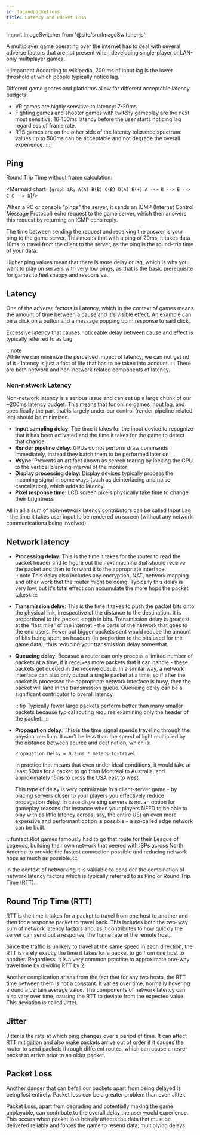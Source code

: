 ```yaml
---
id: lagandpacketloss
title: Latency and Packet Loss
---
```

import ImageSwitcher from '@site/src/ImageSwitcher.js';

A multiplayer game operating over the internet has to deal with several adverse factors that are not present when developing single-player or LAN-only multiplayer games.

:::important
 According to wikipedia, 200 ms of input lag is the lower threshold at which people typically notice lag.

Different game genres and platforms allow for different acceptable latency budgets: 

* VR games are highly sensitive to latency: 7-20ms.
* Fighting games and shooter games with twitchy gameplay are the next most sensitive: 16-150ms latency before the user starts noticing lag regardless of frame rate.
* RTS games are on the other side of the latency tolerance spectrum: values up to 500ms can be acceptable and not degrade the overall experience.
:::

## Ping

Round Trip Time without frame calculation:

<Mermaid chart={`
	graph LR;
		A(A)
		B(B)
		C(B)
		D(A)
		E(+)
		A --> B --> E --> C
		C --> D
`}/>

When a PC or console "pings" the server, it sends an ICMP (Internet Control Message Protocol) echo request to the game server, which then answers this request by returning an ICMP echo reply.

<ImageSwitcher 
lightImageSrc="/img/ping-animation-light.gif?text=LightMode"
darkImageSrc="/img/ping-animation-dark.gif?text=DarkMode"/>

The time between sending the request and receiving the answer is your ping to the game server. This means that with a ping of 20ms, it takes data 10ms to travel from the client to the server, as the ping is the round-trip time of your data.

Higher ping values mean that there is more delay or lag, which is why you want to play on servers with very low pings, as that is the basic prerequisite for games to feel snappy and responsive.


## Latency

One of the adverse factors is Latency, which in the context of games means the amount of time between a cause and it's visible effect. An example can be a click on a button and a message popping up in response to said click.

Excessive latency that causes noticeable delay between cause and effect is typically referred to as Lag. 

:::note  
While we can minimize the perceived impact of latency, we can not get rid of it - latency is just a fact of life that has to be taken into account.
:::
There are both network and non-network related components of latency.

### Non-network Latency

Non-network latency is a serious issue and can eat up a large chunk of our ~200ms latency budget. This means that for online games input lag, and specifically the part that is largely under our control (render pipeline related lag) should be minimized.

- **Input sampling delay**: The time it takes for the input device to recognize that it has been activated and the time it takes for the game to detect that change
- **Render pipeline delay**: GPUs do not perform draw commands immediately, instead they batch them to be performed later on
- **Vsync**:  Prevents an artifact known as screen tearing by locking the GPU to the vertical blanking interval of the monitor
- **Display processing delay**: Display devices typically process the incoming signal in some ways (such as deinterlacing and noise cancellation), which adds to latency
- **Pixel response time**: LCD screen pixels physically take time to change their brightness

All in all a sum of non-network latency contributors can be called Input Lag - the time it takes user input to be rendered on screen (without any network communications being involved).

## Network latency

- **Processing delay**: This is the time it takes for the router to read the packet header and to figure out the next machine that should receive the packet and then to forward it to the appropriate interface.  
  :::note
  This delay also includes any encryption, NAT, network mapping and other work that the router might be doing. Typically this delay is very low, but it's total effect can accumulate the more hops the packet takes).
  :::
- **Transmission delay**: This is the time it takes to push the packet bits onto the physical link, irrespective of the distance to the destination. It is proportional to the packet length in bits. Transmission delay is greatest at the "last mile" of the internet - the parts of the network that goes to the end users. Fewer but bigger packets sent would reduce the amount of bits being spent on headers (in proportion to the bits used for the game data), thus reducing your transmission delay somewhat.
- **Queueing delay**:  Becasue a router can only process a limited number of packets at a time, if it receives more packets that it can handle - these packets get queued in the receive queue. In a similar way, a network interface can also only output a single packet at a time, so if after the packet is processed the appropriate network interface is busy, then the packet will land in the transmission queue.  Queueing delay can be a significant contributor to overall latency. 
  
  :::tip
  Typically fewer large packets perform better than many smaller packets because typical routing requires examining only the header of the packet.
  :::
- **Propagation delay**: This is the time signal spends traveling through the physical medium. It can't be less than the speed of light multiplied by the distance between source and destination, which is: 
    
    `Propagation Delay = 0.3-ns * meters-to-travel` 

    In practice that means that even under ideal conditions, it would take at least 50ms for a packet to go from Montreal to Australia, and approximately 15ms to cross the USA east to west. 

    This type of delay is very optimizable in a client-server game - by placing servers closer to your players you effectively reduce propagation delay. In case dispersing servers is not an option for gameplay reasons (for instance when your players NEED to be able to play with as little latency across, say, the entire US) an even more expensive and performant option is possible - a so-called edge network can be built.

 :::funfact
    Riot games famously had to go that route for their League of Legends, building their own network that peered with ISPs across North America to provide the fastest connection possible and reducing network hops as much as possible.
 :::

In the context of networking it is valuable to consider the combination of network latency factors which is typically referred to as Ping or Round Trip Time (RTT).

## Round Trip Time (RTT)
RTT is the time it takes for a packet to travel from one host to another and then for a response packet to travel back. This includes both the two-way sum of network latency factors and, as it contributes to how quickly the server can send out a response, the frame rate of the remote host,.

Since the traffic is unlikely to travel at the same speed in each direction, the RTT is rarely exactly the time it takes for a packet to go from one host to another. Regardless, it is a very common practice to approximate one-way travel time by dividing RTT by 2.

Another complication arises from the fact that for any two hosts, the RTT time between them is not a constant. It varies over time, normally hovering around a certain average value. The components of network latency can also vary over time, causing the RTT to deviate from the expected value. This deviation is called Jitter.

## Jitter

Jitter is the rate at which ping changes over a period of time.  It can affect RTT mitigation and also make packets arrive out of order if it causes  the router to send packets through different routes, which can cause a newer packet to arrive prior to an older packet.

## Packet Loss

Another danger that can befall our packets apart from being delayed is being lost entirely. Packet loss can be a greater problem than even Jitter.

Packet Loss, apart from degrading and potentially making the game unplayable, can contribute to the overall delay the user would experience. This occurs when packet loss heavily affects the data that must be delivered reliably and forces the game to resend data, multiplying delays.
